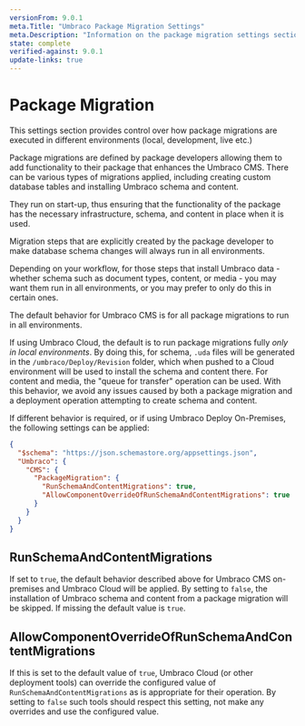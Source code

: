 ```yaml
---
versionFrom: 9.0.1
meta.Title: "Umbraco Package Migration Settings"
meta.Description: "Information on the package migration settings section"
state: complete
verified-against: 9.0.1
update-links: true
---
```


# Package Migration

This settings section provides control over how package migrations are executed in different environments (local, development, live etc.)

Package migrations are defined by package developers allowing them to add functionality to their package that enhances the Umbraco CMS.  There can be various types of migrations applied, including creating custom database tables and installing Umbraco schema and content.

They run on start-up, thus ensuring that the functionality of the package has the necessary infrastructure, schema, and content in place when it is used.

Migration steps that are explicitly created by the package developer to make database schema changes will always run in all environments.

Depending on your workflow, for those steps that install Umbraco data - whether schema such as document types, content, or media - you may want them run in all environments, or you may prefer to only do this in certain ones.

The default behavior for Umbraco CMS is for all package migrations to run in all environments.

If using Umbraco Cloud, the default is to run package migrations fully _only in local environments_.  By doing this, for schema, `.uda` files will be generated in the `/umbraco/Deploy/Revision` folder, which when pushed to a Cloud environment will be used to install the schema and content there.  For content and media, the "queue for transfer" operation can be used.  With this behavior, we avoid any issues caused by both a package migration and a deployment operation attempting to create schema and content.

If different behavior is required, or if using Umbraco Deploy On-Premises, the following settings can be applied:

```json
{
  "$schema": "https://json.schemastore.org/appsettings.json",
  "Umbraco": {
    "CMS": {
      "PackageMigration": {
        "RunSchemaAndContentMigrations": true,
        "AllowComponentOverrideOfRunSchemaAndContentMigrations": true
      }
    }
  }
}
```

## RunSchemaAndContentMigrations

If set to `true`, the default behavior described above for Umbraco CMS on-premises and Umbraco Cloud will be applied.  By setting to `false`, the installation of Umbraco schema and content from a package migration will be skipped.  If missing the default value is `true`.

## AllowComponentOverrideOfRunSchemaAndContentMigrations

If this is set to the default value of `true`, Umbraco Cloud (or other deployment tools) can override the configured value of `RunSchemaAndContentMigrations` as is appropriate for their operation.  By setting to `false` such tools should respect this setting, not make any overrides and use the configured value.